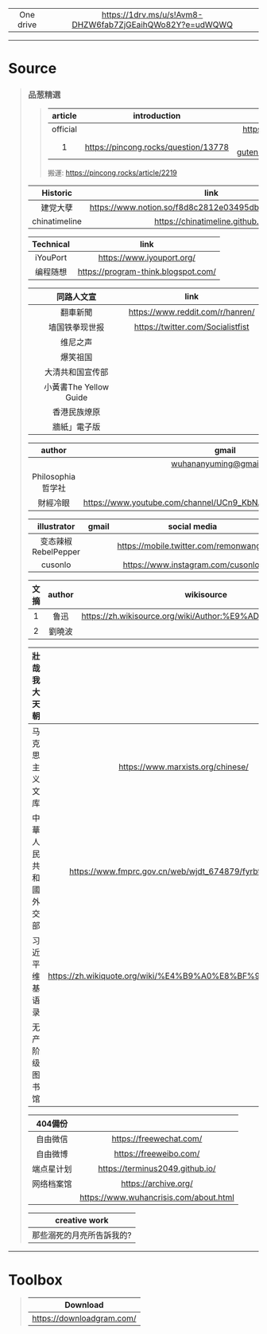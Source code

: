 |||
|:-:|:-:|
|One drive|https://1drv.ms/u/s!Avm8-DHZW6fab7ZjGEaihQWo82Y?e=udWQWQ|
***
# Source
> ### 品葱精選
>> |article|introduction|link|github|
>> |:-:|:-:|:-:|:-:|
>> |official||https://pincong.rocks/hot/||
>> |1|https://pincong.rocks/question/13778|https://project-gutenberg.github.io/Pincong/|https://github.com/Project-Gutenberg/Pincong|
>>
>> 搬運: https://pincong.rocks/article/2219
>
> |Historic|link|github|
> |:-:|:-:|:-:|
> |建党大孽|https://www.notion.so/f8d8c2812e03495dbdc294b87bbb7ce5||
> |chinatimeline|https://chinatimeline.github.io/|https://github.com/chinatimeline/data|
>
> |Technical|link|
> |:-:|:-:|
> |iYouPort|https://www.iyouport.org/|
> |编程随想|https://program-think.blogspot.com/|
>
> |同路人文宣|link|
> |:-:|:-:|
> |翻車新聞|https://www.reddit.com/r/hanren/|
> |墙国铁拳现世报|https://twitter.com/Socialistfist|
> |维尼之声||
> |爆笑祖国||
> |大清共和国宣传部||
> |小黃書The Yellow Guide||
> |香港民族燎原|
> |牆紙」電子版|
> 
> |author|gmail|social media|
> |:-:|:-:|:-:|
> ||wuhananyuming@gmail.com||
> |Philosophia哲学社||https://twitter.com/philoso98472556|
> |財經冷眼|https://www.youtube.com/channel/UCn9_KbNANeyYREePe8YA2DA/videos|
>
> |illustrator|gmail|social media|website|
> |:-:|:-:|:-:|:-:|
> |变态辣椒RebelPepper||https://mobile.twitter.com/remonwangxt|https://rebelpeppercartoons.com/|
> |cusonlo||https://www.instagram.com/cusonlo/|
>
> |文摘|author|wikisource|
> |:-:|:-:|:-:|
> |1|鲁迅|https://zh.wikisource.org/wiki/Author:%E9%AD%AF%E8%BF%85|
> |2|劉曉波||
>
> |壯哉我大天朝||
> |:-:|:-:|
> |马克思主义文库|https://www.marxists.org/chinese/|
> |中華人民共和國外交部|https://www.fmprc.gov.cn/web/wjdt_674879/fyrbt_674889/|
> |习近平维基语录|https://zh.wikiquote.org/wiki/%E4%B9%A0%E8%BF%91%E5%B9%B3|
> |无产阶级图书馆||
>
> |404備份||
> |:-:|:-:|
> |自由微信|https://freewechat.com/|
> |自由微博|https://freeweibo.com/|
> |端点星计划|https://terminus2049.github.io/|
> |网络档案馆|https://archive.org/|
> ||https://www.wuhancrisis.com/about.html|
>
> |creative work|
> |:-:|
> |那些溺死的月亮所告訴我的?|

***
# Toolbox
> |Download|
> |:-:|
> |https://downloadgram.com/|
